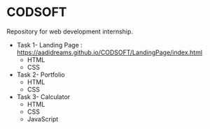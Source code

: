 # CODSOFT
Repository for web development internship.
* Task 1- Landing Page : https://aadidreams.github.io/CODSOFT/LandingPage/index.html
  * HTML
  * CSS
* Task 2- Portfolio
  * HTML
  * CSS
* Task 3- Calculator
  * HTML
  * CSS
  * JavaScript
